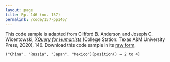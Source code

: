 ```yaml
---
layout: page
title: Pp. 146 (no. 157)
permalink: /code/157-pp146/
---
```


This code sample is adapted from Clifford B. Anderson and Joseph C. Wicentowski, 
[_XQuery for Humanists_](/) (College Station: Texas A&M University Press, 2020), 146. 
Download this code sample in its [raw form](/code/157-pp146/157-pp146.xq).

```xquery
("China", "Russia", "Japan", "Mexico")[position() = 2 to 4]
```  
